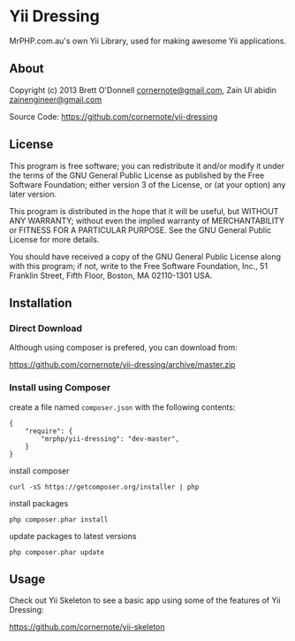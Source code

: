 # Yii Dressing

MrPHP.com.au's own Yii Library, used for making awesome Yii applications.

## About

Copyright (c) 2013 Brett O'Donnell <cornernote@gmail.com>, Zain Ul abidin <zainengineer@gmail.com>

Source Code: https://github.com/cornernote/yii-dressing

## License

This program is free software; you can redistribute it and/or modify it under the terms of the GNU General Public License as published by the Free Software Foundation; either version 3 of the License, or (at your option) any later version.

This program is distributed in the hope that it will be useful, but WITHOUT ANY WARRANTY; without even the implied warranty of MERCHANTABILITY or FITNESS FOR A PARTICULAR PURPOSE.  See the GNU General Public License for more details.

You should have received a copy of the GNU General Public License along with this program; if not, write to the Free Software Foundation, Inc., 51 Franklin Street, Fifth Floor, Boston, MA 02110-1301 USA.

## Installation

### Direct Download

Although using composer is prefered, you can download from:

https://github.com/cornernote/yii-dressing/archive/master.zip

### Install using Composer

create a file named `composer.json` with the following contents:
```
{
    "require": {
        "mrphp/yii-dressing": "dev-master",
    }
}
```

install composer
```
curl -sS https://getcomposer.org/installer | php
```

install packages
```
php composer.phar install
```

update packages to latest versions
```
php composer.phar update
```

## Usage

Check out Yii Skeleton to see a basic app using some of the features of Yii Dressing:

https://github.com/cornernote/yii-skeleton
